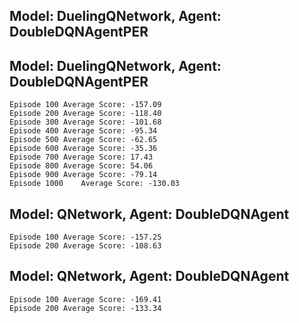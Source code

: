 
## Model: DuelingQNetwork, Agent: DoubleDQNAgentPER

## Model: DuelingQNetwork, Agent: DoubleDQNAgentPER
	Episode 100	Average Score: -157.09
	Episode 200	Average Score: -118.40
	Episode 300	Average Score: -101.68
	Episode 400	Average Score: -95.34
	Episode 500	Average Score: -62.65
	Episode 600	Average Score: -35.36
	Episode 700	Average Score: 17.43
	Episode 800	Average Score: 54.06
	Episode 900	Average Score: -79.14
	Episode 1000	Average Score: -130.03

## Model: QNetwork, Agent: DoubleDQNAgent
	Episode 100	Average Score: -157.25
	Episode 200	Average Score: -108.63

## Model: QNetwork, Agent: DoubleDQNAgent
	Episode 100	Average Score: -169.41
	Episode 200	Average Score: -133.34
